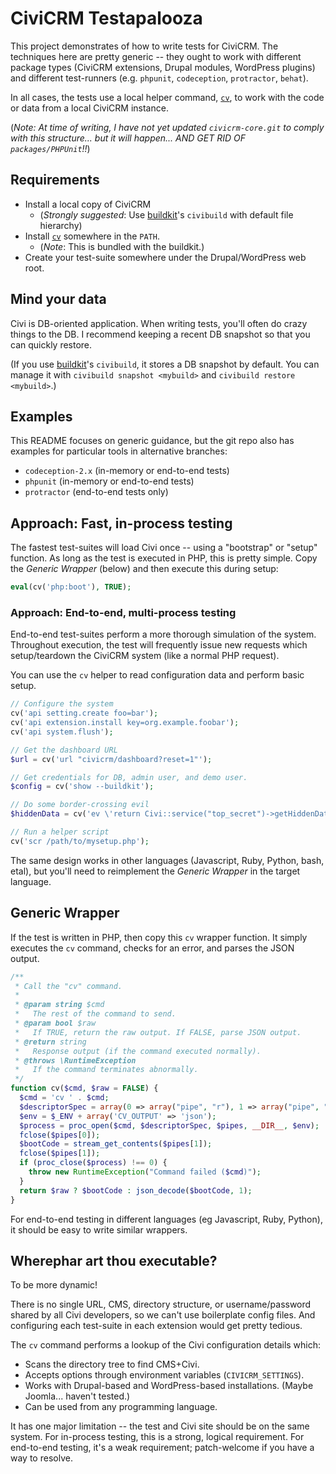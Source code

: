 # CiviCRM Testapalooza

This project demonstrates of how to write tests for CiviCRM.  The techniques here are pretty
generic -- they ought to work with different package types (CiviCRM extensions, Drupal modules,
WordPress plugins) and different test-runners (e.g.  `phpunit`, `codeception`, `protractor`,
`behat`).

In all cases, the tests use a local helper command, [`cv`](https://github.com/civicrm/cv), to work
with the code or data from a local CiviCRM instance.

(*Note: At time of writing, I have not yet updated `civicrm-core.git` to comply with this
structure...  but it will happen... AND GET RID OF `packages/PHPUnit`!!*)

## Requirements

 * Install a local copy of CiviCRM
   * (*Strongly suggested*: Use [buildkit](https://github.com/civicrm/civicrm-buildkit/)'s `civibuild` with default file hierarchy)
 * Install [`cv`](https://github.com/civicrm/cv) somewhere in the `PATH`.
   * (*Note*: This is bundled with the buildkit.)
 * Create your test-suite somewhere under the Drupal/WordPress web root.

## Mind your data

Civi is DB-oriented application.  When writing tests, you'll often do crazy things to the DB.  I
recommend keeping a recent DB snapshot so that you can quickly restore.

(If you use [buildkit](https://github.com/civicrm/civicrm-buildkit/)'s `civibuild`, it stores a
DB snapshot by default.  You can manage it with `civibuild snapshot <mybuild>` and `civibuild
restore <mybuild>`.)

## Examples

This README focuses on generic guidance, but the git repo also has examples for particular tools in
alternative branches:

 * `codeception-2.x` (in-memory or end-to-end tests)
 * `phpunit` (in-memory or end-to-end tests)
 * `protractor` (end-to-end tests only)

## Approach: Fast, in-process testing

The fastest test-suites will load Civi once -- using a "bootstrap" or "setup" function.  As long as
the test is executed in PHP, this is pretty simple.  Copy the *Generic Wrapper* (below) and
then execute this during setup:

```php
eval(cv('php:boot'), TRUE);
```

### Approach: End-to-end, multi-process testing

End-to-end test-suites perform a more thorough simulation of the system.  Throughout execution, the
test will frequently issue new requests which setup/teardown the CiviCRM system (like a normal PHP
request).

You can use the `cv` helper to read configuration data and perform basic setup.

```php
// Configure the system
cv('api setting.create foo=bar');
cv('api extension.install key=org.example.foobar');
cv('api system.flush');

// Get the dashboard URL
$url = cv('url "civicrm/dashboard?reset=1"');

// Get credentials for DB, admin user, and demo user.
$config = cv('show --buildkit');

// Do some border-crossing evil
$hiddenData = cv('ev \'return Civi::service("top_secret")->getHiddenData();\'');

// Run a helper script
cv('scr /path/to/mysetup.php');
```

The same design works in other languages (Javascript, Ruby, Python, bash, etal), but you'll need to
reimplement the *Generic Wrapper* in the target language.

## Generic Wrapper

If the test is written in PHP, then copy this `cv` wrapper function.  It simply executes the `cv`
command, checks for an error, and parses the JSON output.

```php
/**
 * Call the "cv" command.
 *
 * @param string $cmd
 *   The rest of the command to send.
 * @param bool $raw
 *   If TRUE, return the raw output. If FALSE, parse JSON output.
 * @return string
 *   Response output (if the command executed normally).
 * @throws \RuntimeException
 *   If the command terminates abnormally.
 */
function cv($cmd, $raw = FALSE) {
  $cmd = 'cv ' . $cmd;
  $descriptorSpec = array(0 => array("pipe", "r"), 1 => array("pipe", "w"), 2 => STDERR);
  $env = $_ENV + array('CV_OUTPUT' => 'json');
  $process = proc_open($cmd, $descriptorSpec, $pipes, __DIR__, $env);
  fclose($pipes[0]);
  $bootCode = stream_get_contents($pipes[1]);
  fclose($pipes[1]);
  if (proc_close($process) !== 0) {
    throw new RuntimeException("Command failed ($cmd)");
  }
  return $raw ? $bootCode : json_decode($bootCode, 1);
}
```

For end-to-end testing in different languages (eg Javascript, Ruby, Python), it should be easy to
write similar wrappers.

## Wherephar art thou executable?

To be more dynamic!

There is no single URL, CMS, directory structure, or username/password shared by all Civi
developers, so we can't use boilerplate config files.  And configuring each test-suite in each
extension would get pretty tedious.

The `cv` command performs a lookup of the Civi configuration details which:

 * Scans the directory tree to find CMS+Civi.
 * Accepts options through environment variables (`CIVICRM_SETTINGS`).
 * Works with Drupal-based and WordPress-based installations. (Maybe Joomla... haven't tested.)
 * Can be used from any programming language.

It has one major limitation -- the test and Civi site should be on the same system.  For in-process
testing, this is a strong, logical requirement.  For end-to-end testing, it's a weak requirement;
patch-welcome if you have a way to resolve.
